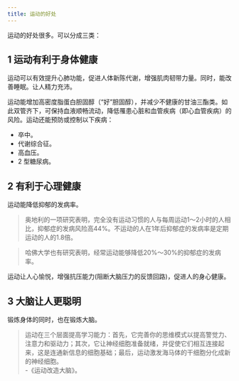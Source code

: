 ```yaml
---
title: 运动的好处
---
```


运动的好处很多。可以分成三类：

## 1 运动有利于身体健康
运动可以有效提升心肺功能，促进人体新陈代谢，增强肌肉韧带力量。同时，能改善睡眠。让人精力充沛。

运动能增加高密度脂蛋白胆固醇（“好”胆固醇），并减少不健康的甘油三酯类。如此双管齐下，可保持血液顺畅流动，降低罹患心脏和血管疾病（即心血管疾病）的风险。运动还能预防或控制以下疾病：
* 卒中。
* 代谢综合征。
* 高血压。
* 2 型糖尿病。

## 2 有利于心理健康
运动能降低抑郁的发病率。
> 奥地利的一项研究表明，完全没有运动习惯的人与每周运动1～2小时的人相比，抑郁症的发病风险高44%。不运动的人在1年后抑郁症的发病率是定期运动的人的1.8倍。

> 哈佛大学也有研究表明，经常运动能够降低20%～30%的抑郁症的发病率。

运动让人心愉悦，增强抗压能力(阻断大脑压力的反馈回路)，促进人的身心健康。

## 3 大脑让人更聪明
锻炼身体的同时，也在锻炼大脑。

> 运动在三个层面提高学习能力：首先，它完善你的思维模式以提高警觉力、注意力和驱动力；其次，它让神经细胞准备就绪，并促使它们相互连接起来，这是连通新信息的细胞基础；最后，运动激发海马体的干细胞分化成新的神经细胞。  
> \-《运动改造大脑》。

